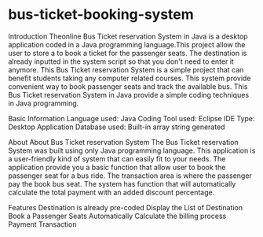 # bus-ticket-booking-system

Introduction
Theonline Bus Ticket reservation System in Java is a desktop application coded in a Java programming language.This project allow the user to store a to book a ticket for the passenger seats. The destination is already inputted in the system script so that you don't need to enter it anymore. This Bus Ticket reservation System is a simple project that can benefit students taking any computer related courses. This system provide convenient way to book passenger seats and track the available bus. This Bus Ticket reservation System in Java provide a simple coding techniques in Java programming.



Basic Information
Language used: Java
Coding Tool used: Eclipse IDE
Type: Desktop Application
Database used: Built-in array string generated


About About Bus Ticket reservation System
The Bus Ticket reservation System was built using only Java programming language. This application is a user-friendly kind of system that can easily fit to your needs. The application provide you a basic function that allow user to book the passenger seat for a bus ride. The transaction area is where the passenger pay the book bus seat. The system has function that will automatically calculate the total payment with an added discount percentage.


Features
Destination is already pre-coded
Display the List of Destination
Book a Passenger Seats
Automatically Calculate the billing process
Payment Transaction



